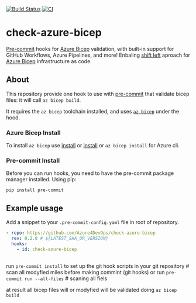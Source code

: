 [![Build Status](https://dev.azure.com/Azure4DevOps/Azure4DevOps/_apis/build/status/Azure4DevOps.check-azure-bicep-ci?branchName=master)](https://dev.azure.com/Azure4DevOps/Azure4DevOps/_build/latest?definitionId=2&branchName=master)
[![CI](https://github.com/Azure4DevOps/check-azure-bicep/actions/workflows/github-action-ci.yml/badge.svg)](https://github.com/Azure4DevOps/check-azure-bicep/actions/workflows/github-action-ci.yml)

# check-azure-bicep
[Pre-commit](https://pre-commit.com/) hooks for [Azure Bicep](https://github.com/Azure/bicep) validation,
with built-in support for GitHub Workflows, Azure Pipelines, and more! Enbaling [shift left](https://devopedia.org/shift-left) aproach for [Azure Bicep](https://github.com/Azure/bicep) infrastructure as code. 

## About

This repository provide one hook to use with [pre-commit](https://pre-commit.com/) that validate bicep files: it will call `az bicep build`.

It requires the `az bicep` toolchain installed, and uses [`az bicep`](https://github.com/Azure/bicep) under the hood.

### Azure Bicep Install
To install `az bicep` use [install](https://docs.microsoft.com/pl-pl/azure/azure-resource-manager/bicep/install) or [install](https://github.com/Azure/bicep) or `az bicep install` for Azure cli.

### Pre-commit Install
Before you can run hooks, you need to have the pre-commit package manager installed. Using pip:
```
pip install pre-commit
```
## Example usage

Add a snippet to your `.pre-commit-config.yaml` file in root of repository.

```yaml
- repo: https://github.com/Azure4DevOps/check-azure-bicep
  rev: 0.2.0 # ${LATEST_SHA_OR_VERSION}
  hooks:
    - id: check-azure-bicep
```
## 
run `pre-commit install` to set up the git hook scripts in your git repository # scan all modyfied miles before making commint (git hooks)
or
run `pre-commit run --all-files` # scaning all fiels

at result all bicep files will or modyfied will be validated doing `az bicep build`






